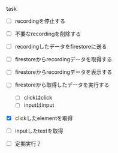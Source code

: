task
- [ ] recordingを停止する
- [ ] 不要なrecordingを削除する
- [ ] recordingしたデータをfirestoreに送る
- [ ] firestoreからrecordingデータを取得する
- [ ] firestoreからrecordingデータを表示する
- [ ] firestoreから取得したデータを実行する
	- [ ] clickはclick
	- [ ] inputはinput

- [x] clickしたelementを取得
- [ ] inputしたtextを取得

- [ ] 定期実行？
